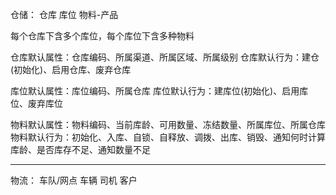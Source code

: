 仓储：
仓库
库位
物料-产品

每个仓库下含多个库位，每个库位下含多种物料

仓库默认属性：仓库编码、所属渠道、所属区域、所属级别
仓库默认行为：建仓(初始化)、启用仓库、废弃仓库

库位默认属性：库位编码、所属仓库
库位默认行为：建库位(初始化)、启用库位、废弃库位

物料默认属性：物料编码、当前库龄、可用数量、冻结数量、所属库位、所属仓库
物料默认行为：初始化、入库、自锁、自释放、调拨、出库、销毁、通知何时计算库龄、是否库存不足、通知数量不足

------------------------------------------------------------


物流：
车队/网点
车辆
司机
客户